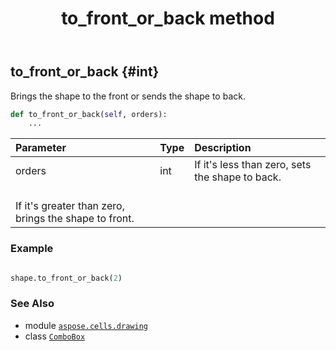﻿---
title: to_front_or_back method
second_title: Aspose.Cells for Python via .NET API References
description: 
type: docs
weight: 210
url: /aspose.cells.drawing/combobox/to_front_or_back/
is_root: false
---

## to_front_or_back {#int}

Brings the shape to the front or sends the shape to back.



```python
def to_front_or_back(self, orders):
    ...
```


| Parameter | Type | Description |
| :- | :- | :- |
| orders | int | If it's less than zero, sets the shape to back.<br/>If it's greater than zero, brings the shape to front. |

### Example 


```python

shape.to_front_or_back(2)

```



### See Also
* module [`aspose.cells.drawing`](../../)
* class [`ComboBox`](/cells/python-net/aspose.cells.drawing/combobox)
